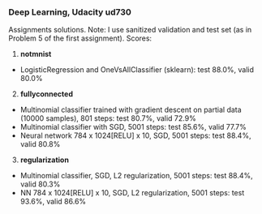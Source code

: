 ### Deep Learning, Udacity ud730
Assignments solutions. Note: I use sanitized validation and test set (as in Problem 5 of the first assignment).
Scores:

1. **notmnist**
  * LogisticRegression and OneVsAllClassifier (sklearn): test 88.0%, valid 80.0%
2. **fullyconnected** 
  * Multinomial classifier trained with gradient descent on partial data (10000 samples), 801 steps: test 80.7%, valid 72.9%
  * Multinomial classifier with SGD, 5001 steps: test 85.6%, valid 77.7%
  * Neural network 784 x 1024[RELU] x 10, SGD, 5001 steps: test 88.4%, valid 80.8%
3. **regularization**
  * Multinomial classifier, SGD, L2 regularization, 5001 steps: test 88.4%, valid 80.3%
  * NN 784 x 1024[RELU] x 10, SGD, L2 regularization, 5001 steps: test 93.6%, valid 86.6%
